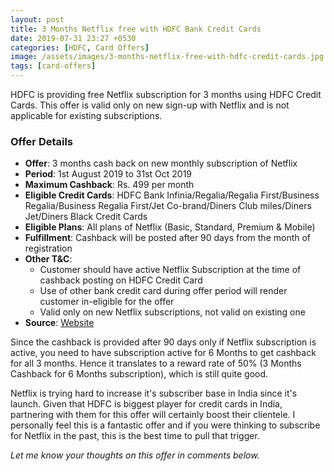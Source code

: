 ```yaml
---
layout: post
title: 3 Months Netflix free with HDFC Bank Credit Cards
date: 2019-07-31 23:27 +0530
categories: [HDFC, Card Offers]
image: /assets/images/3-months-netflix-free-with-hdfc-credit-cards.jpg
tags: [card-offers]
---
```


HDFC is providing free Netflix subscription for 3 months using HDFC Credit Cards. This offer is valid only on new sign-up with Netflix and is not applicable for existing subscriptions.

### Offer Details

- **Offer**: 3 months cash back on new monthly subscription of Netflix
- **Period**: 1st August 2019 to 31st Oct 2019
- **Maximum Cashback**: Rs. 499 per month
- **Eligible Credit Cards**: HDFC Bank Infinia/Regalia/Regalia First/Business Regalia/Business Regalia First/Jet Co-brand/Diners Club miles/Diners Jet/Diners Black Credit Cards
- **Eligible Plans**: All plans of Netflix (Basic, Standard, Premium & Mobile)
- **Fulfillment**: Cashback will be posted after 90 days from the month of registration
- **Other T&C**:
  - Customer should have active Netflix Subscription at the time of cashback posting on HDFC Credit Card
  - Use of other bank credit card during offer period will render customer in-eligible for the offer
  - Valid only on new Netflix subscriptions, not valid on existing one
- **Source**: [Website](https://offers.smartbuy.hdfcbank.com/offer_details/13092)

Since the cashback is provided after 90 days only if Netflix subscription is active, you need to have subscription active for 6 Months to get cashback for all 3 months. Hence it translates to a reward rate of 50% (3 Months Cashback for 6 Months subscription), which is still quite good.

Netflix is trying hard to increase it's subscriber base in India since it's launch. Given that HDFC is biggest player for credit cards in India, partnering with them for this offer will certainly boost their clientele. I personally feel this is a fantastic offer and if you were thinking to subscribe for Netflix in the past, this is the best time to pull that trigger.

_Let me know your thoughts on this offer in comments below._
